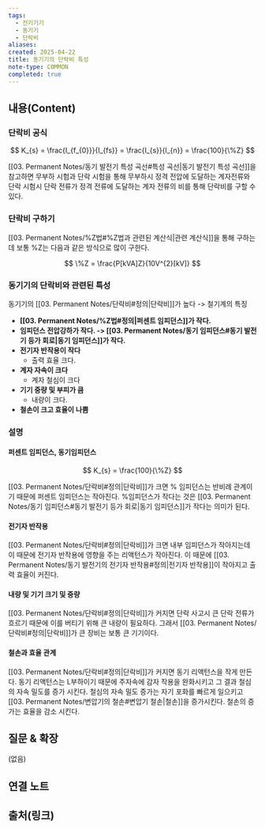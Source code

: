 ```yaml
---
tags:
  - 전기기기
  - 동기기
  - 단락비
aliases: 
created: 2025-04-22
title: 동기기의 단락비 특성
note-type: COMMON
completed: true
---
```


## 내용(Content)

### 단락비 공식

$$
K_{s} = \frac{I_{f_{0}}}{I_{fs}} = \frac{I_{s}}{I_{n}} = \frac{100}{\%Z}
$$


[[03. Permanent Notes/동기 발전기 특성 곡선#특성 곡선|동기 발전기 특성 곡선]]을 참고하면 무부하 시험과 단락 시험을 통해 무부하시 정격 전압에 도달하는 계자전류와 단락 시험시 단락 전류가 정격 전류에 도달하는 계자 전류의 비를 통해 단락비를 구할 수 있다.

### 단락비 구하기
[[03. Permanent Notes/%Z법#%Z법과 관련된 계산식|관련 계산식]]을 통해 구하는데 보통 %Z는 다음과 같은 방식으로 많이 구한다.

$$
\%Z = \frac{P[kVA]Z}{10V^{2}[kV]}
$$

### 동기기의 단락비와 관련된 특성

동기기의 [[03. Permanent Notes/단락비#정의|단락비]]가 높다 -> 철기계의 특징

- **[[03. Permanent Notes/%Z법#정의|퍼센트 임피던스]]가 작다.**
- **임피던스 전압강하가 작다. -> [[03. Permanent Notes/동기 임피던스#동기 발전기 등가 회로|동기 임피던스]]가 작다.**
- **전기자 반작용이 작다**
	- 출력 효율 크다.
- **계자 자속이 크다**
	- 계자 철심이 크다
- **기기 중량 및 부피가 큼**
	- 내량이 크다.
- **철손이 크고 효율이 나쁨**

### 설명

#### 퍼센트 임피던스, 동기임피던스

$$
K_{s} = \frac{100}{\%Z}
$$

[[03. Permanent Notes/단락비#정의|단락비]]가 크면 % 임피던스는 반비례 관계이기 때문에 퍼센트 임피던스는 작아진다. %임피던스가 작다는 것은 [[03. Permanent Notes/동기 임피던스#동기 발전기 등가 회로|동기 임피던스]]가 작다는 의미가 된다.

#### 전기자 반작용

[[03. Permanent Notes/단락비#정의|단락비]]가 크면 내부 임피던스가 작아지는데 이 때문에 전기자 반작용에 영향을 주는 리액턴스가 작아진다. 이 때문에 [[03. Permanent Notes/동기 발전기의 전기자 반작용#정의|전기자 반작용]]이 작아지고 출력 효율이 커진다.

#### 내량 및 기기 크기 및 중량

[[03. Permanent Notes/단락비#정의|단락비]]가 커지면 단락 사고시 큰 단락 전류가 흐르기 때문에 이를 버티기 위해 큰 내량이 필요하다. 그래서 [[03. Permanent Notes/단락비#정의|단락비]]가 큰 장비는 보통 큰 기기이다. 

#### 철손과 효율 관계

[[03. Permanent Notes/단락비#정의|단락비]]가 커지면 동기 리액턴스을 작게 만든다. 동기 리액턴스는 L부하이기 때문에 주자속에 감자 작용을 완화시키고 그 결과 철심의 자속 밀도를 증가 시킨다. 철심의 자속 밀도 증가는 자기 포화를 빠르게 일으키고 [[03. Permanent Notes/변압기의 철손#변압기 철손|철손]]을 증가시킨다. 철손의 증가는 효율을 감소 시킨다.


## 질문 & 확장

(없음)

## 연결 노트

## 출처(링크)

